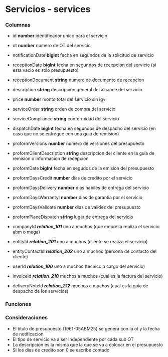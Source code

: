 # Servicios - services
### Columnas
- id **number** identificador unico para el servicio
- ot **number** numero de OT del servicio
- notificationDate **bigInt** fecha en segundos de la solicitud de servicio
- receptionDate **bigInt** fecha en segundos de recepcion del servicio (si esta vacio es solo presupuesto)
- receptionDocument **string** numero de documento de recepcion
- description **string** descripcion general del alcance del servicio
- price **number** monto total del servicio sin igv
- serviceOrder **string** orden de compra del servicio
- serviceCompliance **string** conformidad del servicio
- dispatchDate **bigInt** fecha en segundos de despacho del servicio (en caso que no se entregue con una guia de remision)
- proformVersions **number** numero de versiones del presupuesto
- proformClientDescription **string** descripcion del cliente en la guia de remision o informacion de recepcion
- proformDate **bigInt** fecha en segudos de la emision del presupuesto
- proformDaysCredit **number** dias de credito por el servicio
- proformDaysDelivery **number** dias habiles de entrega del servicio
- proformDaysWarrantyl **number** dias de garantia por el servicio
- proformDaysValidate **number** dias de validez del presupuesto
- proformPlaceDispatch **string** lugar de entrega del servicio
 
- companyId ***relation_101*** uno a muchos (que empresa realiza el servicio abm o mega)
- entityId ***relation_201*** uno a muchos (cliente se realiza el servicio)
- entityContactId ***relation_202*** uno a muchos (persona de contacto del cliente)
- userId ***relation_100*** uno a muchos (tecnico a cargo del servicio)
- invoiceId ***relation_210*** muchos a muchos (cual es la factura del servicio)
- deliveryNoteId ***relation_212*** muchos a muchos (cual es la guia de despacho de los servicios)


### Funciones

### Consideraciones
- El titulo de presupuesto (1961-05ABM25) se genera con la ot y la fecha de notificacion
- El tipo de servicio va a ser independiente por cada sub OT
- La descripcion es la misma que la que se va a colocar en el presupuesto
- Si los dias de credito son 0 se escribe contado

